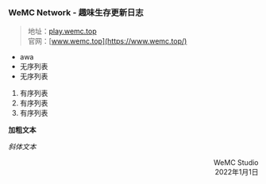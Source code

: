 ### WeMC Network - 趣味生存更新日志
>地址：[play.wemc.top](https://www.wemc.top/join.html)  
>官网：[www.wemc.top](https://www.wemc.top/)


- awa
- 无序列表
- 无序列表

1. 有序列表
2. 有序列表
3. 有序列表

__加粗文本__

*斜体文本*

<span style="display:block;text-align:right;">WeMC Studio</span>
<span style="display:block;text-align:right;">2022年1月1日</span>